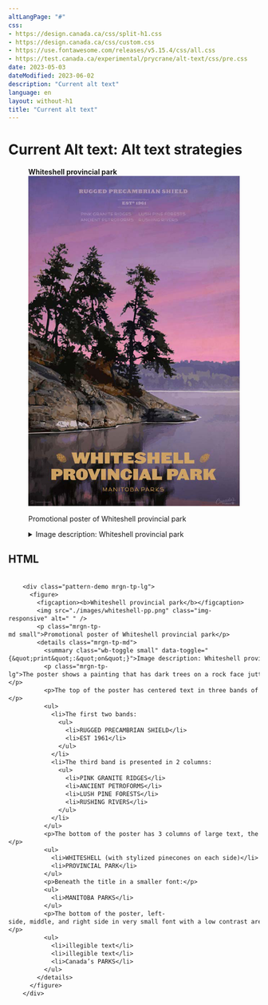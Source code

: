 ```yaml
---
altLangPage: "#"
css:
- https://design.canada.ca/css/split-h1.css
- https://design.canada.ca/css/custom.css
- https://use.fontawesome.com/releases/v5.15.4/css/all.css
- https://test.canada.ca/experimental/prycrane/alt-text/css/pre.css
date: 2023-05-03
dateModified: 2023-06-02
description: "Current alt text"
language: en
layout: without-h1
title: "Current alt text"
---
```

<h1 property="name" id="wb-cont" dir="ltr"><span class="stacked"><span>Current Alt text</span>: <span>Alt text strategies</span></span></h1>
<div class="row">
  <div class="col-md-6">
    <div class="pattern-demo mrgn-tp-lg">
      <figure>
        <figcaption><b>Whiteshell provincial park</b></figcaption>
        <img src="./images/whiteshell-pp.png" class="img-responsive" alt=" " />
        <p class="mrgn-tp-md small">Promotional poster of Whiteshell provincial park</p>
        <details class="mrgn-tp-md">
          <summary class="wb-toggle small" data-toggle="{&quot;print&quot;:&quot;on&quot;}">Image description: Whiteshell provincial park</summary>
          <p class="mrgn-tp-lg">The poster shows a painting that has dark trees on a rock face jutting into a lake, a purple and pink skyline and green forest make up the background.</p>
          <p>The top of the poster has centered text in three bands of information in somewhat faded purple text that blends with the colour of the skyline:</p>
          <ul>
            <li>The first two bands:
              <ul>
                <li>RUGGED PRECAMBRIAN SHIELD</li>
                <li>EST 1961</li>
              </ul>
            </li>
            <li>The third band is presented in 2 columns:
              <ul>
                <li>PINK GRANITE RIDGES</li>
                <li>ANCIENT PETROFORMS</li>
                <li>LUSH PINE FORESTS</li>
                <li>RUSHING RIVERS</li>
              </ul>
            </li>
          </ul>
          <p>The bottom of the poster has 3 columns of large text, the first 2 are the title:</p>
          <ul>
            <li>WHITESHELL (with stylized pinecones on each side)</li>
            <li>PROVINCIAL PARK</li>
          </ul>
          <p>Beneath the title in a smaller font:</p>
          <ul>
            <li>MANITOBA PARKS</li>
          </ul>
          <p>The bottom of the poster, left-side, middle, and right side in very small font with a low contrast are:</p>
          <ul>
            <li>illegible text</li>
            <li>illegible text</li>
            <li>Canada’s PARKS</li>
          </ul>
        </details>
      </figure>
    </div>
  </div>
</div>
<div class="row">
  <div class="col-md-10">
    <h2 class="h3">HTML</h2>
    <pre><code>
&nbsp;&nbsp;&nbsp;&nbsp;&lt;div&nbsp;class=&quot;pattern&#45;demo&nbsp;mrgn&#45;tp&#45;lg&quot;&gt;
&nbsp;&nbsp;&nbsp;&nbsp;&nbsp;&nbsp;&lt;figure&gt;
&nbsp;&nbsp;&nbsp;&nbsp;&nbsp;&nbsp;&nbsp;&nbsp;&lt;figcaption&gt;&lt;b&gt;Whiteshell&nbsp;provincial&nbsp;park&lt;/b&gt;&lt;/figcaption&gt;
&nbsp;&nbsp;&nbsp;&nbsp;&nbsp;&nbsp;&nbsp;&nbsp;&lt;img&nbsp;src=&quot;./images/whiteshell&#45;pp.png&quot;&nbsp;class=&quot;img&#45;responsive&quot;&nbsp;alt=&quot;&nbsp;&quot;&nbsp;/&gt;
&nbsp;&nbsp;&nbsp;&nbsp;&nbsp;&nbsp;&nbsp;&nbsp;&lt;p&nbsp;class=&quot;mrgn&#45;tp&#45;md&nbsp;small&quot;&gt;Promotional&nbsp;poster&nbsp;of&nbsp;Whiteshell&nbsp;provincial&nbsp;park&lt;/p&gt;
&nbsp;&nbsp;&nbsp;&nbsp;&nbsp;&nbsp;&nbsp;&nbsp;&lt;details&nbsp;class=&quot;mrgn&#45;tp&#45;md&quot;&gt;
&nbsp;&nbsp;&nbsp;&nbsp;&nbsp;&nbsp;&nbsp;&nbsp;&nbsp;&nbsp;&lt;summary&nbsp;class=&quot;wb&#45;toggle&nbsp;small&quot;&nbsp;data&#45;toggle=&quot;{&amp;quot;print&amp;quot;:&amp;quot;on&amp;quot;}&quot;&gt;Image&nbsp;description:&nbsp;Whiteshell&nbsp;provincial&nbsp;park&lt;/summary&gt;
&nbsp;&nbsp;&nbsp;&nbsp;&nbsp;&nbsp;&nbsp;&nbsp;&nbsp;&nbsp;&lt;p&nbsp;class=&quot;mrgn&#45;tp&#45;lg&quot;&gt;The&nbsp;poster&nbsp;shows&nbsp;a&nbsp;painting&nbsp;that&nbsp;has&nbsp;dark&nbsp;trees&nbsp;on&nbsp;a&nbsp;rock&nbsp;face&nbsp;jutting&nbsp;into&nbsp;a&nbsp;lake,&nbsp;a&nbsp;purple&nbsp;and&nbsp;pink&nbsp;skyline&nbsp;and&nbsp;green&nbsp;forest&nbsp;make&nbsp;up&nbsp;the&nbsp;background.&lt;/p&gt;
&nbsp;&nbsp;&nbsp;&nbsp;&nbsp;&nbsp;&nbsp;&nbsp;&nbsp;&nbsp;&lt;p&gt;The&nbsp;top&nbsp;of&nbsp;the&nbsp;poster&nbsp;has&nbsp;centered&nbsp;text&nbsp;in&nbsp;three&nbsp;bands&nbsp;of&nbsp;information&nbsp;in&nbsp;somewhat&nbsp;faded&nbsp;purple&nbsp;text&nbsp;that&nbsp;blends&nbsp;with&nbsp;the&nbsp;colour&nbsp;of&nbsp;the&nbsp;skyline:&lt;/p&gt;
&nbsp;&nbsp;&nbsp;&nbsp;&nbsp;&nbsp;&nbsp;&nbsp;&nbsp;&nbsp;&lt;ul&gt;
&nbsp;&nbsp;&nbsp;&nbsp;&nbsp;&nbsp;&nbsp;&nbsp;&nbsp;&nbsp;&nbsp;&nbsp;&lt;li&gt;The&nbsp;first&nbsp;two&nbsp;bands:
&nbsp;&nbsp;&nbsp;&nbsp;&nbsp;&nbsp;&nbsp;&nbsp;&nbsp;&nbsp;&nbsp;&nbsp;&nbsp;&nbsp;&lt;ul&gt;
&nbsp;&nbsp;&nbsp;&nbsp;&nbsp;&nbsp;&nbsp;&nbsp;&nbsp;&nbsp;&nbsp;&nbsp;&nbsp;&nbsp;&nbsp;&nbsp;&lt;li&gt;RUGGED&nbsp;PRECAMBRIAN&nbsp;SHIELD&lt;/li&gt;
&nbsp;&nbsp;&nbsp;&nbsp;&nbsp;&nbsp;&nbsp;&nbsp;&nbsp;&nbsp;&nbsp;&nbsp;&nbsp;&nbsp;&nbsp;&nbsp;&lt;li&gt;EST&nbsp;1961&lt;/li&gt;
&nbsp;&nbsp;&nbsp;&nbsp;&nbsp;&nbsp;&nbsp;&nbsp;&nbsp;&nbsp;&nbsp;&nbsp;&nbsp;&nbsp;&lt;/ul&gt;
&nbsp;&nbsp;&nbsp;&nbsp;&nbsp;&nbsp;&nbsp;&nbsp;&nbsp;&nbsp;&nbsp;&nbsp;&lt;/li&gt;
&nbsp;&nbsp;&nbsp;&nbsp;&nbsp;&nbsp;&nbsp;&nbsp;&nbsp;&nbsp;&nbsp;&nbsp;&lt;li&gt;The&nbsp;third&nbsp;band&nbsp;is&nbsp;presented&nbsp;in&nbsp;2&nbsp;columns:
&nbsp;&nbsp;&nbsp;&nbsp;&nbsp;&nbsp;&nbsp;&nbsp;&nbsp;&nbsp;&nbsp;&nbsp;&nbsp;&nbsp;&lt;ul&gt;
&nbsp;&nbsp;&nbsp;&nbsp;&nbsp;&nbsp;&nbsp;&nbsp;&nbsp;&nbsp;&nbsp;&nbsp;&nbsp;&nbsp;&nbsp;&nbsp;&lt;li&gt;PINK&nbsp;GRANITE&nbsp;RIDGES&lt;/li&gt;
&nbsp;&nbsp;&nbsp;&nbsp;&nbsp;&nbsp;&nbsp;&nbsp;&nbsp;&nbsp;&nbsp;&nbsp;&nbsp;&nbsp;&nbsp;&nbsp;&lt;li&gt;ANCIENT&nbsp;PETROFORMS&lt;/li&gt;
&nbsp;&nbsp;&nbsp;&nbsp;&nbsp;&nbsp;&nbsp;&nbsp;&nbsp;&nbsp;&nbsp;&nbsp;&nbsp;&nbsp;&nbsp;&nbsp;&lt;li&gt;LUSH&nbsp;PINE&nbsp;FORESTS&lt;/li&gt;
&nbsp;&nbsp;&nbsp;&nbsp;&nbsp;&nbsp;&nbsp;&nbsp;&nbsp;&nbsp;&nbsp;&nbsp;&nbsp;&nbsp;&nbsp;&nbsp;&lt;li&gt;RUSHING&nbsp;RIVERS&lt;/li&gt;
&nbsp;&nbsp;&nbsp;&nbsp;&nbsp;&nbsp;&nbsp;&nbsp;&nbsp;&nbsp;&nbsp;&nbsp;&nbsp;&nbsp;&lt;/ul&gt;
&nbsp;&nbsp;&nbsp;&nbsp;&nbsp;&nbsp;&nbsp;&nbsp;&nbsp;&nbsp;&nbsp;&nbsp;&lt;/li&gt;
&nbsp;&nbsp;&nbsp;&nbsp;&nbsp;&nbsp;&nbsp;&nbsp;&nbsp;&nbsp;&lt;/ul&gt;
&nbsp;&nbsp;&nbsp;&nbsp;&nbsp;&nbsp;&nbsp;&nbsp;&nbsp;&nbsp;&lt;p&gt;The&nbsp;bottom&nbsp;of&nbsp;the&nbsp;poster&nbsp;has&nbsp;3&nbsp;columns&nbsp;of&nbsp;large&nbsp;text,&nbsp;the&nbsp;first&nbsp;2&nbsp;are&nbsp;the&nbsp;title:&lt;/p&gt;
&nbsp;&nbsp;&nbsp;&nbsp;&nbsp;&nbsp;&nbsp;&nbsp;&nbsp;&nbsp;&lt;ul&gt;
&nbsp;&nbsp;&nbsp;&nbsp;&nbsp;&nbsp;&nbsp;&nbsp;&nbsp;&nbsp;&nbsp;&nbsp;&lt;li&gt;WHITESHELL&nbsp;(with&nbsp;stylized&nbsp;pinecones&nbsp;on&nbsp;each&nbsp;side)&lt;/li&gt;
&nbsp;&nbsp;&nbsp;&nbsp;&nbsp;&nbsp;&nbsp;&nbsp;&nbsp;&nbsp;&nbsp;&nbsp;&lt;li&gt;PROVINCIAL&nbsp;PARK&lt;/li&gt;
&nbsp;&nbsp;&nbsp;&nbsp;&nbsp;&nbsp;&nbsp;&nbsp;&nbsp;&nbsp;&lt;/ul&gt;
&nbsp;&nbsp;&nbsp;&nbsp;&nbsp;&nbsp;&nbsp;&nbsp;&nbsp;&nbsp;&lt;p&gt;Beneath&nbsp;the&nbsp;title&nbsp;in&nbsp;a&nbsp;smaller&nbsp;font:&lt;/p&gt;
&nbsp;&nbsp;&nbsp;&nbsp;&nbsp;&nbsp;&nbsp;&nbsp;&nbsp;&nbsp;&lt;ul&gt;
&nbsp;&nbsp;&nbsp;&nbsp;&nbsp;&nbsp;&nbsp;&nbsp;&nbsp;&nbsp;&nbsp;&nbsp;&lt;li&gt;MANITOBA&nbsp;PARKS&lt;/li&gt;
&nbsp;&nbsp;&nbsp;&nbsp;&nbsp;&nbsp;&nbsp;&nbsp;&nbsp;&nbsp;&lt;/ul&gt;
&nbsp;&nbsp;&nbsp;&nbsp;&nbsp;&nbsp;&nbsp;&nbsp;&nbsp;&nbsp;&lt;p&gt;The&nbsp;bottom&nbsp;of&nbsp;the&nbsp;poster,&nbsp;left&#45;side,&nbsp;middle,&nbsp;and&nbsp;right&nbsp;side&nbsp;in&nbsp;very&nbsp;small&nbsp;font&nbsp;with&nbsp;a&nbsp;low&nbsp;contrast&nbsp;are:&lt;/p&gt;
&nbsp;&nbsp;&nbsp;&nbsp;&nbsp;&nbsp;&nbsp;&nbsp;&nbsp;&nbsp;&lt;ul&gt;
&nbsp;&nbsp;&nbsp;&nbsp;&nbsp;&nbsp;&nbsp;&nbsp;&nbsp;&nbsp;&nbsp;&nbsp;&lt;li&gt;illegible&nbsp;text&lt;/li&gt;
&nbsp;&nbsp;&nbsp;&nbsp;&nbsp;&nbsp;&nbsp;&nbsp;&nbsp;&nbsp;&nbsp;&nbsp;&lt;li&gt;illegible&nbsp;text&lt;/li&gt;
&nbsp;&nbsp;&nbsp;&nbsp;&nbsp;&nbsp;&nbsp;&nbsp;&nbsp;&nbsp;&nbsp;&nbsp;&lt;li&gt;Canada’s&nbsp;PARKS&lt;/li&gt;
&nbsp;&nbsp;&nbsp;&nbsp;&nbsp;&nbsp;&nbsp;&nbsp;&nbsp;&nbsp;&lt;/ul&gt;
&nbsp;&nbsp;&nbsp;&nbsp;&nbsp;&nbsp;&nbsp;&nbsp;&lt;/details&gt;
&nbsp;&nbsp;&nbsp;&nbsp;&nbsp;&nbsp;&lt;/figure&gt;
&nbsp;&nbsp;&nbsp;&nbsp;&lt;/div&gt;
	
</code></pre>
  </div>
</div>
